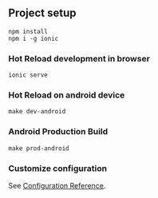 ## Project setup
```
npm install
npm i -g ionic
```

### Hot Reload development in browser
```
ionic serve
```

### Hot Reload on android device
```
make dev-android
```

### Android Production Build
```
make prod-android
```

### Customize configuration
See [Configuration Reference](https://cli.vuejs.org/config/).
